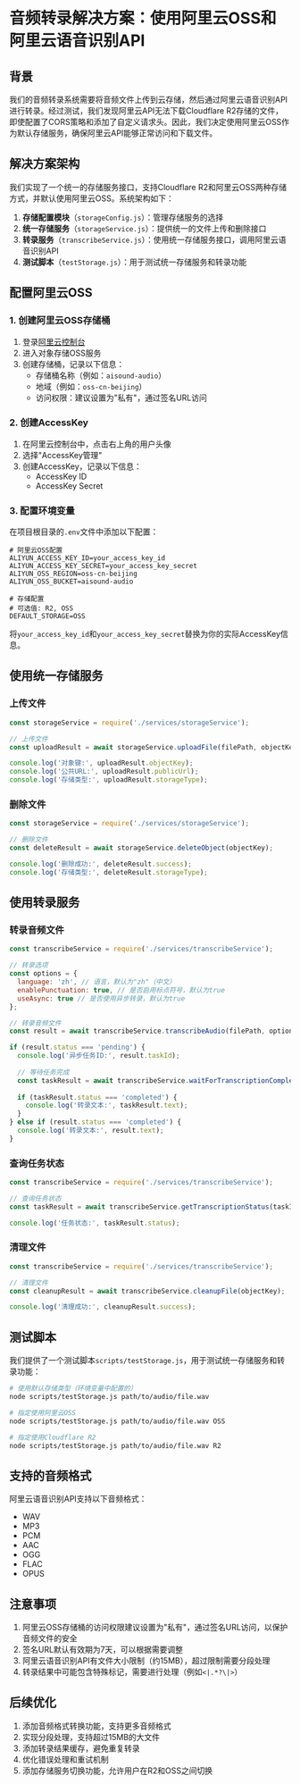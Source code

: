 # 音频转录解决方案：使用阿里云OSS和阿里云语音识别API

## 背景

我们的音频转录系统需要将音频文件上传到云存储，然后通过阿里云语音识别API进行转录。经过测试，我们发现阿里云API无法下载Cloudflare R2存储的文件，即使配置了CORS策略和添加了自定义请求头。因此，我们决定使用阿里云OSS作为默认存储服务，确保阿里云API能够正常访问和下载文件。

## 解决方案架构

我们实现了一个统一的存储服务接口，支持Cloudflare R2和阿里云OSS两种存储方式，并默认使用阿里云OSS。系统架构如下：

1. **存储配置模块**（`storageConfig.js`）：管理存储服务的选择
2. **统一存储服务**（`storageService.js`）：提供统一的文件上传和删除接口
3. **转录服务**（`transcribeService.js`）：使用统一存储服务接口，调用阿里云语音识别API
4. **测试脚本**（`testStorage.js`）：用于测试统一存储服务和转录功能

## 配置阿里云OSS

### 1. 创建阿里云OSS存储桶

1. 登录[阿里云控制台](https://home.console.aliyun.com/)
2. 进入对象存储OSS服务
3. 创建存储桶，记录以下信息：
   - 存储桶名称（例如：`aisound-audio`）
   - 地域（例如：`oss-cn-beijing`）
   - 访问权限：建议设置为"私有"，通过签名URL访问

### 2. 创建AccessKey

1. 在阿里云控制台中，点击右上角的用户头像
2. 选择"AccessKey管理"
3. 创建AccessKey，记录以下信息：
   - AccessKey ID
   - AccessKey Secret

### 3. 配置环境变量

在项目根目录的`.env`文件中添加以下配置：

```
# 阿里云OSS配置
ALIYUN_ACCESS_KEY_ID=your_access_key_id
ALIYUN_ACCESS_KEY_SECRET=your_access_key_secret
ALIYUN_OSS_REGION=oss-cn-beijing
ALIYUN_OSS_BUCKET=aisound-audio

# 存储配置
# 可选值: R2, OSS
DEFAULT_STORAGE=OSS
```

将`your_access_key_id`和`your_access_key_secret`替换为你的实际AccessKey信息。

## 使用统一存储服务

### 上传文件

```javascript
const storageService = require('./services/storageService');

// 上传文件
const uploadResult = await storageService.uploadFile(filePath, objectKey, mimeType);

console.log('对象键:', uploadResult.objectKey);
console.log('公共URL:', uploadResult.publicUrl);
console.log('存储类型:', uploadResult.storageType);
```

### 删除文件

```javascript
const storageService = require('./services/storageService');

// 删除文件
const deleteResult = await storageService.deleteObject(objectKey);

console.log('删除成功:', deleteResult.success);
console.log('存储类型:', deleteResult.storageType);
```

## 使用转录服务

### 转录音频文件

```javascript
const transcribeService = require('./services/transcribeService');

// 转录选项
const options = {
  language: 'zh', // 语言，默认为"zh"（中文）
  enablePunctuation: true, // 是否启用标点符号，默认为true
  useAsync: true // 是否使用异步转录，默认为true
};

// 转录音频文件
const result = await transcribeService.transcribeAudio(filePath, options);

if (result.status === 'pending') {
  console.log('异步任务ID:', result.taskId);
  
  // 等待任务完成
  const taskResult = await transcribeService.waitForTranscriptionComplete(result.taskId);
  
  if (taskResult.status === 'completed') {
    console.log('转录文本:', taskResult.text);
  }
} else if (result.status === 'completed') {
  console.log('转录文本:', result.text);
}
```

### 查询任务状态

```javascript
const transcribeService = require('./services/transcribeService');

// 查询任务状态
const taskResult = await transcribeService.getTranscriptionStatus(taskId);

console.log('任务状态:', taskResult.status);
```

### 清理文件

```javascript
const transcribeService = require('./services/transcribeService');

// 清理文件
const cleanupResult = await transcribeService.cleanupFile(objectKey);

console.log('清理成功:', cleanupResult.success);
```

## 测试脚本

我们提供了一个测试脚本`scripts/testStorage.js`，用于测试统一存储服务和转录功能：

```bash
# 使用默认存储类型（环境变量中配置的）
node scripts/testStorage.js path/to/audio/file.wav

# 指定使用阿里云OSS
node scripts/testStorage.js path/to/audio/file.wav OSS

# 指定使用Cloudflare R2
node scripts/testStorage.js path/to/audio/file.wav R2
```

## 支持的音频格式

阿里云语音识别API支持以下音频格式：
- WAV
- MP3
- PCM
- AAC
- OGG
- FLAC
- OPUS

## 注意事项

1. 阿里云OSS存储桶的访问权限建议设置为"私有"，通过签名URL访问，以保护音频文件的安全
2. 签名URL默认有效期为7天，可以根据需要调整
3. 阿里云语音识别API有文件大小限制（约15MB），超过限制需要分段处理
4. 转录结果中可能包含特殊标记，需要进行处理（例如`<|.*?\|>`）

## 后续优化

1. 添加音频格式转换功能，支持更多音频格式
2. 实现分段处理，支持超过15MB的大文件
3. 添加转录结果缓存，避免重复转录
4. 优化错误处理和重试机制
5. 添加存储服务切换功能，允许用户在R2和OSS之间切换 
